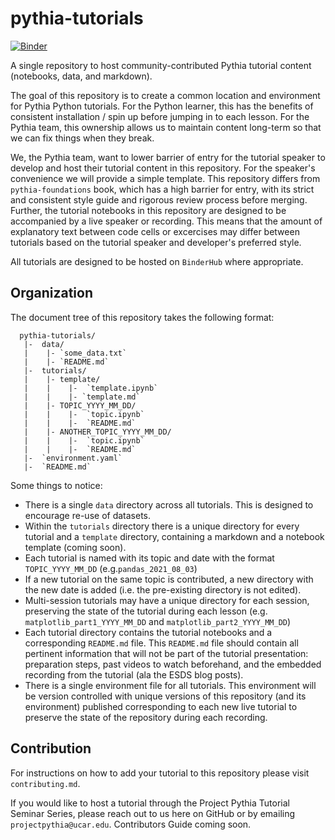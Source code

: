 # pythia-tutorials

[![Binder](https://mybinder.org/badge_logo.svg)](https://mybinder.org/v2/gh/ProjectPythia/pythia-tutorials/HEAD)

A single repository to host community-contributed Pythia tutorial content (notebooks, data, and markdown).

The goal of this repository is to create a common location and environment for Pythia Python tutorials. For the Python learner, this has the benefits of consistent installation / spin up before jumping in to each lesson. For the Pythia team, this ownership allows us to maintain content long-term so that we can fix things when they break.

We, the Pythia team, want to lower barrier of entry for the tutorial speaker to develop and host their tutorial content in this repository. For the speaker's convenience we will provide a simple template. This repository differs from `pythia-foundations` book, which has a high barrier for entry, with its strict and consistent style guide and rigorous review process before merging. Further, the tutorial notebooks in this repository are designed to be accompanied by a live speaker or recording. This means that the amount of explanatory text between code cells or excercises may differ between tutorials based on the tutorial speaker and developer's preferred style.

All tutorials are designed to be hosted on `BinderHub` where appropriate.

## Organization
The document tree of this repository takes the following format:

```
  pythia-tutorials/
   |-  data/
   |    |- `some_data.txt`
   |    |- `README.md`
   |-  tutorials/
   |    |- template/
   |    |    |-  `template.ipynb`
   |    |    |- `template.md`
   |    |- TOPIC_YYYY_MM_DD/
   |    |    |-  `topic.ipynb`
   |    |    |-  `README.md`
   |    |- ANOTHER_TOPIC_YYYY_MM_DD/
   |    |    |-  `topic.ipynb`
   |    |    |-  `README.md`
   |-  `environment.yaml`
   |-  `README.md`
```

Some things to notice:
- There is a single `data` directory across all tutorials. This is designed to encourage re-use of datasets.
- Within the `tutorials` directory there is a unique directory for every tutorial and a `template` directory, containing a markdown and a notebook template (coming soon). 
- Each tutorial is named with its topic and date with the format `TOPIC_YYYY_MM_DD` (e.g.`pandas_2021_08_03`)
- If a new tutorial on the same topic is contributed, a new directory with the new date is added (i.e. the pre-existing directory is not edited). 
- Multi-session tutorials may have a unique directory for each session, preserving the state of the tutorial during each lesson (e.g. `matplotlib_part1_YYYY_MM_DD` and `matplotlib_part2_YYYY_MM_DD`)
- Each tutorial directory contains the tutorial notebooks and a corresponding `README.md` file. This `README.md` file should contain all pertinent information that will not be part of the tutorial presentation: preparation steps, past videos to watch beforehand, and the embedded recording from the tutorial (ala the ESDS blog posts).
- There is a single environment file for all tutorials. This environment will be version controlled with unique versions of this repository (and its environment) published corresponding to each new live tutorial to preserve the state of the repository during each recording.

## Contribution

For instructions on how to add your tutorial to this repository please visit `contributing.md`.

If you would like to host a tutorial through the Project Pythia Tutorial Seminar Series, please reach out to us here on GitHub or by emailing `projectpythia@ucar.edu`. Contributors Guide coming soon.
